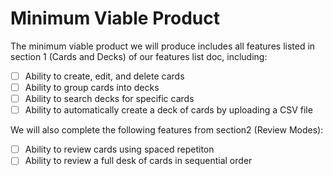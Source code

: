 # Minimum Viable Product
The minimum viable product we will produce includes all features listed in section 1 (Cards and Decks) of our features list doc, including:
- [ ] Ability to create, edit, and delete cards
- [ ] Ability to group cards into decks
- [ ] Ability to search decks for specific cards
- [ ] Ability to automatically create a deck of cards by uploading a CSV file

We will also complete the following features from section2 (Review Modes):
- [ ] Ability to review cards using spaced repetiton 
- [ ] Ability to review a full desk of cards in sequential order
